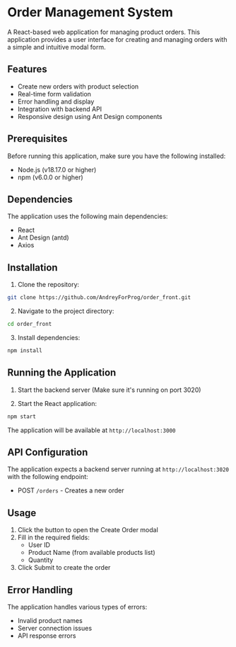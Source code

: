 # Order Management System

A React-based web application for managing product orders. This application provides a user interface for creating and managing orders with a simple and intuitive modal form.

## Features

- Create new orders with product selection
- Real-time form validation
- Error handling and display
- Integration with backend API
- Responsive design using Ant Design components

## Prerequisites

Before running this application, make sure you have the following installed:

- Node.js (v18.17.0 or higher)
- npm (v6.0.0 or higher)

## Dependencies

The application uses the following main dependencies:

- React
- Ant Design (antd)
- Axios

## Installation

1. Clone the repository:

```bash
git clone https://github.com/AndreyForProg/order_front.git
```

2. Navigate to the project directory:

```bash
cd order_front
```

3. Install dependencies:

```bash
npm install
```

## Running the Application

1. Start the backend server (Make sure it's running on port 3020)

2. Start the React application:

```bash
npm start
```

The application will be available at `http://localhost:3000`

## API Configuration

The application expects a backend server running at `http://localhost:3020` with the following endpoint:

- POST `/orders` - Creates a new order

## Usage

1. Click the button to open the Create Order modal
2. Fill in the required fields:
   - User ID
   - Product Name (from available products list)
   - Quantity
3. Click Submit to create the order

## Error Handling

The application handles various types of errors:

- Invalid product names
- Server connection issues
- API response errors
